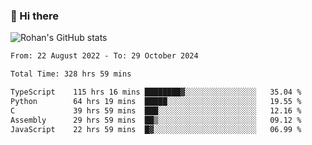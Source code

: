 ### 👋 Hi there 

<!--
**rohznmdev/rohznmdev** is a ✨ _special_ ✨ repository because its `README.md` (this file) appears on your GitHub profile.

Here are some ideas to get you started:

- 🔭 I’m currently working on ...
- 🌱 I’m currently learning Ruby and Ruby on Rails
- 👯 I’m looking to collaborate on ...
- 🤔 I’m looking for help with ...
- 💬 Ask me about ...
- 📫 How to reach me: ...
- 😄 Pronouns: ...
- ⚡ Fun fact: ...
-->
![Rohan's GitHub stats](https://github-readme-stats.vercel.app/api?username=rohznmdev&theme=dark&show_icons=true)

<!--START_SECTION:waka-->

```txt
From: 22 August 2022 - To: 29 October 2024

Total Time: 328 hrs 59 mins

TypeScript    115 hrs 16 mins ████████▓░░░░░░░░░░░░░░░░   35.04 %
Python        64 hrs 19 mins  █████░░░░░░░░░░░░░░░░░░░░   19.55 %
C             39 hrs 59 mins  ███░░░░░░░░░░░░░░░░░░░░░░   12.16 %
Assembly      29 hrs 59 mins  ██▒░░░░░░░░░░░░░░░░░░░░░░   09.12 %
JavaScript    22 hrs 59 mins  █▓░░░░░░░░░░░░░░░░░░░░░░░   06.99 %
```

<!--END_SECTION:waka-->
